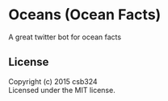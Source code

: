 # Oceans (Ocean Facts)

A great twitter bot for ocean facts

## License
Copyright (c) 2015 csb324  
Licensed under the MIT license.

